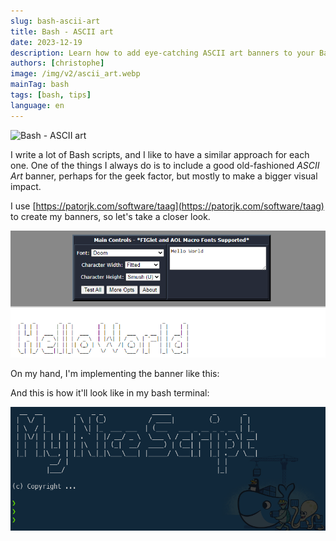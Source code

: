 ```yaml
---
slug: bash-ascii-art
title: Bash - ASCII art
date: 2023-12-19
description: Learn how to add eye-catching ASCII art banners to your Bash scripts for a bigger visual impact. Includes the recommended online tool (TAAG) and a full sample code implementation.
authors: [christophe]
image: /img/v2/ascii_art.webp
mainTag: bash
tags: [bash, tips]
language: en
---
```

![Bash - ASCII art](/img/v2/ascii_art.webp)

I write a lot of Bash scripts, and I like to have a similar approach for each one. One of the things I always do is to include a good old-fashioned *ASCII Art* banner, perhaps for the geek factor, but mostly to make a bigger visual impact.

I use [https://patorjk.com/software/taag](https://patorjk.com/software/taag) to create my banners, so let's take a closer look.

![Sample ASCII art](./images/sample.png)

<!-- truncate -->

On my hand, I'm implementing the banner like this:

<Snippet filename="script.sh" source="./files/script.sh" />

And this is how it'll look like in my bash terminal:

![Terminal](./images/terminal.png)